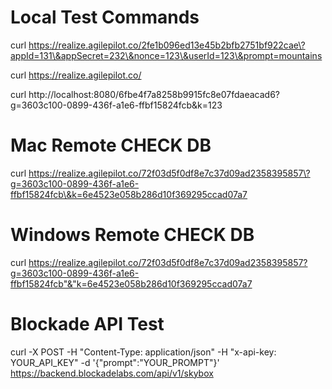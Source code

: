 # Local Test Commands

curl https://realize.agilepilot.co/2fe1b096ed13e45b2bfb2751bf922cae\?appId=131\&appSecret=232\&nonce=123\&userId=123\&prompt=mountains

curl https://realize.agilepilot.co/

curl http://localhost:8080/6fbe4f7a8258b9915fc8e07fdaeacad6\?g=3603c100-0899-436f-a1e6-ffbf15824fcb\&k=123

# Mac Remote CHECK DB
curl https://realize.agilepilot.co/72f03d5f0df8e7c37d09ad2358395857\?g=3603c100-0899-436f-a1e6-ffbf15824fcb\&k=6e4523e058b286d10f369295ccad07a7

# Windows Remote CHECK DB
curl https://realize.agilepilot.co/72f03d5f0df8e7c37d09ad2358395857?g=3603c100-0899-436f-a1e6-ffbf15824fcb"&"k=6e4523e058b286d10f369295ccad07a7

# Blockade API Test
curl -X POST -H "Content-Type: application/json" -H "x-api-key: YOUR_API_KEY" -d '{"prompt":"YOUR_PROMPT"}' https://backend.blockadelabs.com/api/v1/skybox
